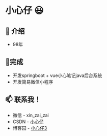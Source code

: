 # 小心仔 😃

## 🧐 介绍 
- 98年
  
## 👯完成

- 开发springboot + vue小心笔记java后台系统
- 开发简易微信小程序


## 📫 联系我！
- 微信 - xin_zai_zai
- CSDN - [小心仔](https://blog.csdn.net/weixin_45395031)
- 博客园 - [小心仔3](https://www.cnblogs.com/pettyxin/)
